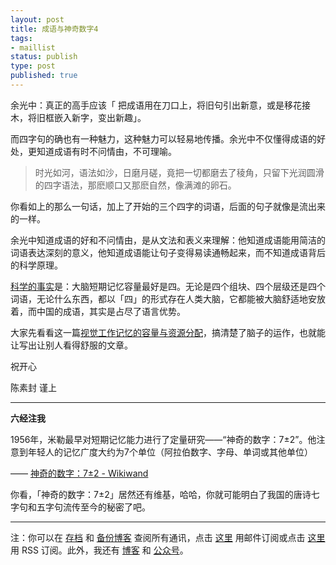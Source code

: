 ```yaml
--- 
layout: post
title: 成语与神奇数字4
tags: 
- maillist
status: publish
type: post
published: true
---
```


余光中：真正的高手应该「 把成语用在刀口上，将旧句引出新意，或是移花接木，将旧框嵌入新字，变出新趣」。


而四字句的确也有一种魅力，这种魅力可以轻易地传播。余光中不仅懂得成语的好处，更知道成语有时不问情由，不可理喻。

>时光如河，语法如沙，日磨月磋，竟把一切都磨去了稜角，只留下光润圆滑的四字语法，那麽顺口又那麽自然，像满滩的卵石。

你看如上的那么一句话，加上了开始的三个四字的词语，后面的句子就像是流出来的一样。

余光中知道成语的好和不问情由，是从文法和表义来理解：他知道成语能用简洁的词语表达深刻的意义，他知道成语能让句子变得易读通畅起来，而不知道成语背后的科学原理。

[科学的事实](https://www.wikiwand.com/zh/%E7%9F%AD%E6%9C%9F%E8%AE%B0%E5%BF%86)是：大脑短期记忆容量最好是四。无论是四个组块、四个层级还是四个词语，无论什么东西，都以「四」的形式存在人类大脑，它都能被大脑舒适地安放着，而中国的成语，其实是占尽了语言优势。

大家先看看这一篇[视觉工作记忆的容量与资源分配](http://118.145.16.229:81/Jweb_xlkxjz/CN/abstract/abstract2983.shtml)，搞清楚了脑子的运作，也就能让写出让别人看得舒服的文章。

祝开心

陈素封 谨上

----

**六经注我**

1956年，米勒最早对短期记忆能力进行了定量研究——“神奇的数字：7±2”。他注意到年轻人的记忆广度大约为7个单位（阿拉伯数字、字母、单词或其他单位）

—— [神奇的数字：7±2 - Wikiwand](https://www.wikiwand.com/zh/%E7%A5%9E%E5%A5%87%E7%9A%84%E6%95%B0%E5%AD%97%EF%BC%9A7%C2%B12)

你看，「神奇的数字：7±2」居然还有维基，哈哈，你就可能明白了我国的唐诗七字句和五字句流传至今的秘密了吧。


----

注：你可以在 [存档](http://tinyletter.com/cnfeat/archive) 和 [备份博客](mesule.com) 查阅所有通讯，点击 [这里](http://tinyletter.com/cnfeat) 用邮件订阅或点击  [这里](http://mesule.com/feed/) 用 RSS 订阅。此外，我还有 [博客](cnfeat.com) 和 [公众号](http://t.cn/RGaif2N)。